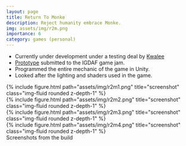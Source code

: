 ```yaml
---
layout: page
title: Return To Monke
description: Reject humanity embrace Monke.
img: assets/img/r2m.png
importance: 6
category: games (personal)
---
```

* Currently under development under a testing deal by [Kwalee](https://www.kwalee.com/)
* [Prototype](https://gamejolt.com/games/return2monke/640579) submitted to the IGDAF game jam.
* Programmed the entire mechanic of the game in Unity.
* Looked after the lighting and shaders used in the game.

<div class="row">
    <div class="col-sm mt-3 mt-md-0">
        {% include figure.html path="assets/img/r2m1.png" title="screenshot" class="img-fluid rounded z-depth-1" %}
    </div>
    <div class="col-sm mt-3 mt-md-0">
        {% include figure.html path="assets/img/r2m2.png" title="screenshot" class="img-fluid rounded z-depth-1" %}
    </div>
    <div class="col-sm mt-3 mt-md-0">
        {% include figure.html path="assets/img/r2m3.png" title="screenshot" class="img-fluid rounded z-depth-1" %}
    </div>
    <div class="col-sm mt-3 mt-md-0">
        {% include figure.html path="assets/img/r2m4.png" title="screenshot" class="img-fluid rounded z-depth-1" %}
    </div>
</div>

<div class="caption">
    Screenshots from the build
</div>